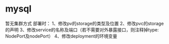 # mysql
暂无集群方式
部署时：
1、修改pv的storage的类型及位置
2、修改pvc的storage的声明
3、修改service的名称及端口（若不需要对外暴露接口，则注释掉type: NodePort及nodePort）
4、修改deployment的环境变量
